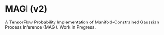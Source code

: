 # MAGI (v2)
A TensorFlow Probability Implementation of Manifold-Constrained Gaussian Process Inference (MAGI). Work in Progress.
